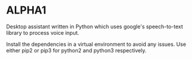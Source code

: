 # ALPHA1
Desktop assistant written in Python which uses google's speech-to-text library to process voice input.

Install the dependencies in a virtual environment to avoid any issues. Use either pip2 or pip3 for python2 and python3 respectively.


